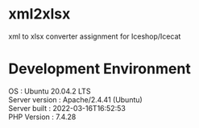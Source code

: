 # xml2xlsx
xml to xlsx converter assignment for Iceshop/Icecat


# Development Environment 
OS             : Ubuntu 20.04.2 LTS<br />
Server version : Apache/2.4.41 (Ubuntu)<br />
Server built   :   2022-03-16T16:52:53<br />
PHP Version    : 7.4.28<br />

